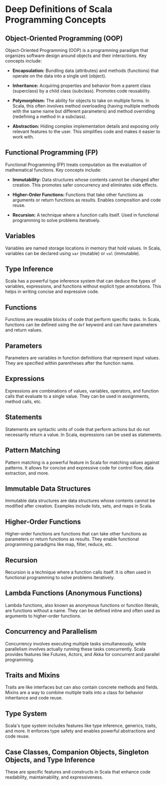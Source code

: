 # Deep Definitions of Scala Programming Concepts

## Object-Oriented Programming (OOP)

Object-Oriented Programming (OOP) is a programming paradigm that organizes software design around objects and their interactions. Key concepts include:

- **Encapsulation:** Bundling data (attributes) and methods (functions) that operate on the data into a single unit (object).
  
- **Inheritance:** Acquiring properties and behavior from a parent class (superclass) by a child class (subclass). Promotes code reusability.
  
- **Polymorphism:** The ability for objects to take on multiple forms. In Scala, this often involves method overloading (having multiple methods with the same name but different parameters) and method overriding (redefining a method in a subclass).
  
- **Abstraction:** Hiding complex implementation details and exposing only relevant features to the user. This simplifies code and makes it easier to work with.

## Functional Programming (FP)

Functional Programming (FP) treats computation as the evaluation of mathematical functions. Key concepts include:

- **Immutability:** Data structures whose contents cannot be changed after creation. This promotes safer concurrency and eliminates side effects.
  
- **Higher-Order Functions:** Functions that take other functions as arguments or return functions as results. Enables composition and code reuse.
  
- **Recursion:** A technique where a function calls itself. Used in functional programming to solve problems iteratively.

## Variables

Variables are named storage locations in memory that hold values. In Scala, variables can be declared using `var` (mutable) or `val` (immutable).

## Type Inference

Scala has a powerful type inference system that can deduce the types of variables, expressions, and functions without explicit type annotations. This helps in writing concise and expressive code.

## Functions

Functions are reusable blocks of code that perform specific tasks. In Scala, functions can be defined using the `def` keyword and can have parameters and return values.

## Parameters

Parameters are variables in function definitions that represent input values. They are specified within parentheses after the function name.

## Expressions

Expressions are combinations of values, variables, operators, and function calls that evaluate to a single value. They can be used in assignments, method calls, etc.

## Statements

Statements are syntactic units of code that perform actions but do not necessarily return a value. In Scala, expressions can be used as statements.

## Pattern Matching

Pattern matching is a powerful feature in Scala for matching values against patterns. It allows for concise and expressive code for control flow, data extraction, and more.

## Immutable Data Structures

Immutable data structures are data structures whose contents cannot be modified after creation. Examples include lists, sets, and maps in Scala.

## Higher-Order Functions

Higher-order functions are functions that can take other functions as parameters or return functions as results. They enable functional programming paradigms like map, filter, reduce, etc.

## Recursion

Recursion is a technique where a function calls itself. It is often used in functional programming to solve problems iteratively.

## Lambda Functions (Anonymous Functions)

Lambda functions, also known as anonymous functions or function literals, are functions without a name. They can be defined inline and often used as arguments to higher-order functions.

## Concurrency and Parallelism

Concurrency involves executing multiple tasks simultaneously, while parallelism involves actually running these tasks concurrently. Scala provides features like Futures, Actors, and Akka for concurrent and parallel programming.

## Traits and Mixins

Traits are like interfaces but can also contain concrete methods and fields. Mixins are a way to combine multiple traits into a class for behavior inheritance and code reuse.

## Type System

Scala's type system includes features like type inference, generics, traits, and more. It enforces type safety and enables powerful abstractions and code reuse.

## Case Classes, Companion Objects, Singleton Objects, and Type Inference

These are specific features and constructs in Scala that enhance code readability, maintainability, and expressiveness.
